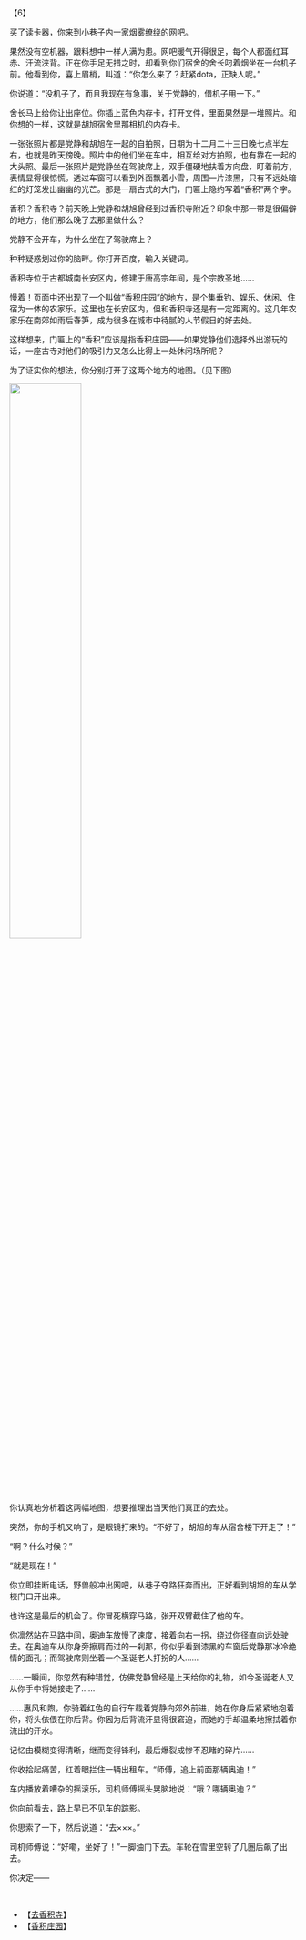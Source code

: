 <div id="navifation" class='headbar'>
    <iframe id='head' align="center" width="100%" height="160" src=""  frameborder="no" border="0" marginwidth="0" marginheight="px" scrolling="no"></iframe>
</div>
<style>
    .headbar{text-align:center;}
    .iframe{margin:0 auto;}
</style>
<script>
    var oDiv = document.getElementById('head');
    oDiv.style.position = 'fixed'; oDiv.style.top = '0px'; oDiv.style.left = '0px';
    document.title="众里寻她千百度";
    document.querySelector("body > div > h1 > a").innerHTML=''
</script>
<br><br>

【6】

买了读卡器，你来到小巷子内一家烟雾缭绕的网吧。

果然没有空机器，跟料想中一样人满为患。网吧暖气开得很足，每个人都面红耳赤、汗流浃背。正在你手足无措之时，却看到你们宿舍的舍长叼着烟坐在一台机子前。他看到你，喜上眉梢，叫道：“你怎么来了？赶紧dota，正缺人呢。”

你说道：“没机子了，而且我现在有急事，关于党静的，借机子用一下。”

舍长马上给你让出座位。你插上蓝色内存卡，打开文件，里面果然是一堆照片。和你想的一样，这就是胡旭宿舍里那相机的内存卡。

一张张照片都是党静和胡旭在一起的自拍照，日期为十二月二十三日晚七点半左右，也就是昨天傍晚。照片中的他们坐在车中，相互给对方拍照，也有靠在一起的大头照。最后一张照片是党静坐在驾驶席上，双手僵硬地扶着方向盘，盯着前方，表情显得很惊慌。透过车窗可以看到外面飘着小雪，周围一片漆黑，只有不远处暗红的灯笼发出幽幽的光芒。那是一扇古式的大门，门匾上隐约写着“香积”两个字。

香积？香积寺？前天晚上党静和胡旭曾经到过香积寺附近？印象中那一带是很偏僻的地方，他们那么晚了去那里做什么？

党静不会开车，为什么坐在了驾驶席上？

种种疑惑划过你的脑畔。你打开百度，输入关键词。

香积寺位于古都城南长安区内，修建于唐高宗年间，是个宗教圣地……

慢着！页面中还出现了一个叫做“香积庄园”的地方，是个集垂钓、娱乐、休闲、住宿为一体的农家乐。这里也在长安区内，但和香积寺还是有一定距离的。这几年农家乐在南郊如雨后春笋，成为很多在城市中待腻的人节假日的好去处。

这样想来，门匾上的“香积”应该是指香积庄园——如果党静他们选择外出游玩的话，一座古寺对他们的吸引力又怎么比得上一处休闲场所呢？

为了证实你的想法，你分别打开了这两个地方的地图。（见下图）

<img src='图1.png' width='50%'>

你认真地分析着这两幅地图，想要推理出当天他们真正的去处。

突然，你的手机又响了，是眼镜打来的。“不好了，胡旭的车从宿舍楼下开走了！”

“啊？什么时候？”

“就是现在！”

你立即挂断电话，野兽般冲出网吧，从巷子夺路狂奔而出，正好看到胡旭的车从学校门口开出来。

也许这是最后的机会了。你冒死横穿马路，张开双臂截住了他的车。

你凛然站在马路中间，奥迪车放慢了速度，接着向右一拐，绕过你径直向远处驶去。在奥迪车从你身旁擦肩而过的一刹那，你似乎看到漆黑的车窗后党静那冰冷绝情的面孔；而驾驶席则坐着一个圣诞老人打扮的人……

……一瞬间，你忽然有种错觉，仿佛党静曾经是上天给你的礼物，如今圣诞老人又从你手中将她接走了……

……惠风和煦，你骑着红色的自行车载着党静向郊外前进，她在你身后紧紧地抱着你，将头依偎在你后背。你因为后背流汗显得很窘迫，而她的手却温柔地擦拭着你流出的汗水。

记忆由模糊变得清晰，继而变得锋利，最后爆裂成惨不忍睹的碎片……

你收拾起痛苦，红着眼拦住一辆出租车。“师傅，追上前面那辆奥迪！”

车内播放着嘈杂的摇滚乐，司机师傅摇头晃脑地说：“哦？哪辆奥迪？”

你向前看去，路上早已不见车的踪影。

你思索了一下，然后说道：“去×××。”

司机师傅说：“好嘞，坐好了！”一脚油门下去。车轮在雪里空转了几圈后飙了出去。

你决定——


<br/>

* 【[去香积寺](9)】
  <br/>
* 【[香积庄园](10)】